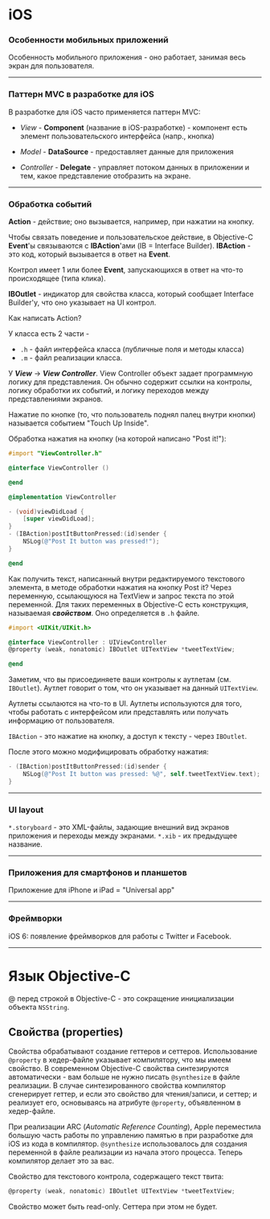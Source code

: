 # iOS

### Особенности мобильных приложений

Особенность мобильного приложения - оно работает, занимая весь экран для пользователя.

---

### Паттерн MVC в разработке для iOS

В разработке для iOS часто применяется паттерн MVC:

* _View_ - __Component__ (название в iOS-разработке) - компонент есть элемент пользовательского интерфейса (напр., кнопка)

* _Model_ - __DataSource__ - предоставляет данные для приложения

* _Controller_ - __Delegate__ - управляет потоком данных в приложении и тем, какое представление отобразить на экране.

--- 

###  Обработка событий

__Action__ - действие; оно вызывается, например, при нажатии на кнопку.

Чтобы связать поведение и пользовательское действие, в Objective-C __Event__'ы связываются с __IBAction__'ами (IB = Interface Builder). __IBAction__ - это код, который вызывается в ответ на __Event__.

Контрол имеет 1 или более __Event__, запускающихся в ответ на что-то происходящее (типа клика).

__IBOutlet__ - индикатор для свойства класса, который сообщает Interface Builder'у, что оно указывает на UI контрол.

Как написать Action?

У класса есть 2 части - 
* `.h` - файл интерфейса класса (публичные поля и методы класса)
* `.m` - файл реализации класса.

У __*View*__ -> __*View Controller*__. View Controller объект задает программную логику для представления. Он обычно содержит ссылки на контролы, логику обработки их событий, и логику переходов между представлениями экранов.

Нажатие по кнопке (то, что пользователь поднял палец внутри кнопки) называется событием "Touch Up Inside".

Обработка нажатия на кнопку (на которой написано "Post it!"):

```objectivec
#import "ViewController.h"

@interface ViewController ()

@end

@implementation ViewController

- (void)viewDidLoad {
    [super viewDidLoad];
}
- (IBAction)postItButtonPressed:(id)sender {
    NSLog(@"Post It button was pressed!");
}

@end

```

Как получить текст, написанный внутри редактируемого текстового элемента, в методе обработки нажатия на кнопку Post it? Через переменную, ссылающуюся на TextView и запрос текста по этой переменной. Для таких переменных в Objective-C есть конструкция, называемая __*свойством*__. Оно определяется в `.h` файле.

```objectivec
#import <UIKit/UIKit.h>

@interface ViewController : UIViewController
@property (weak, nonatomic) IBOutlet UITextView *tweetTextView;

@end
```

Заметим, что вы присоединяете ваши контролы к аутлетам (см. `IBOutlet`). Аутлет говорит о том, что он указывает на данный `UITextView`. 

Аутлеты ссылаются на что-то в UI. Аутлеты используются для того, чтобы работать с интерфейсом или представлять или получать информацию от пользователя.

`IBAction` - это нажатие на кнопку, а доступ к тексту - через `IBOutlet`. 

После этого можно модифицировать обработку нажатия:

```objectivec
- (IBAction)postItButtonPressed:(id)sender {
    NSLog(@"Post It button was pressed: %@", self.tweetTextView.text);
}
```

---

### UI layout

`*.storyboard` - это XML-файлы, задающие внешний вид экранов приложения и переходы между экранами. `*.xib` - их предыдущее название.

---

### Приложения для смартфонов и планшетов

Приложение для iPhone и iPad = "Universal app"

---

### Фреймворки

iOS 6: появление фреймворков для работы с Twitter и Facebook.

---

# Язык Objective-C

@ перед строкой в Objective-C - это сокращение инициализации объекта `NSString`.

## Свойства (properties)

Свойства обрабатывают создание геттеров и сеттеров. Использование `@property` в хедер-файле указывает компилятору, что мы имеем свойство. В современном Objective-C свойства синтезируются автоматически - вам больше не нужно писать `@synthesize` в файле реализации. В случае синтезированного свойства компилятор сгенерирует геттер, и если это свойство для чтения/записи, и сеттер; и реализует его, основываясь на атрибуте `@property`, объявленном в хедер-файле.

При реализации ARC (_Automatic Reference Counting_), Apple переместила большую часть работы по управлению памятью в при разработке для iOS из кода в компилятор. `@synthesize` использовалось для создания переменной в файле реализации из начала этого процесса. Теперь компилятор делает это за вас.

Свойство для текстового контрола, содержащего текст твита:

```objectivec
@property (weak, nonatomic) IBOutlet UITextView *tweetTextView;
```

Свойство может быть read-only. Сеттера при этом не будет.